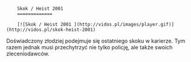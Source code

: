 
        Skok / Heist 2001 
        =============
        
        [![Skok / Heist 2001 ](http://vidos.pl/images/player.gif)](http://vidos.pl/skok-heist-2001)
        
        
 Doświadczony złodziej podejmuje się ostatniego skoku w karierze. Tym razem jednak musi przechytrzyć nie tylko policję, ale także swoich zleceniodawców.
    